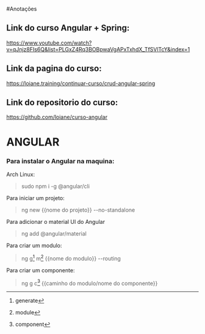 #Anotações
## Link do curso Angular + Spring: 
https://www.youtube.com/watch?v=qJnjz8FIs6Q&list=PLGxZ4Rq3BOBpwaVgAPxTxhdX_TfSVlTcY&index=1

## Link da pagina do curso: 
https://loiane.training/continuar-curso/crud-angular-spring

## Link do repositorio do curso: 
https://github.com/loiane/curso-angular

# ANGULAR
### Para instalar o Angular na maquina:

Arch Linux:
> sudo npm i -g @angular/cli

Para iniciar um projeto:
> ng new {{nome do projeto}} --no-standalone

Para adicionar o material UI do Angular
> ng add @angular/material

Para criar um modulo:
> ng g[^1] m[^2] {{nome do modulo}} --routing

[^1]: generate
[^2]: module

Para criar um componente:

> ng g c[^3] {{caminho do modulo/nome do componente}}

[^3]: component
